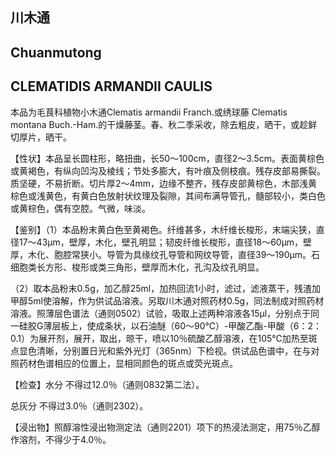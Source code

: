 ## 川木通

## Chuanmutong

## CLEMATIDIS ARMANDII CAULIS

本品为毛茛科植物小木通Clematis armandii Franch.或绣球藤 Clematis montana Buch.-Ham.的干燥藤茎。春、秋二季采收，除去粗皮，晒干，或趁鲜切厚片，晒干。

【性状】本品呈长圆柱形，略扭曲，长50～100cm，直径2～3.5cm。表面黄棕色或黄褐色，有纵向凹沟及棱线；节处多膨大，有叶痕及侧枝痕。残存皮部易撕裂。质坚硬，不易折断。切片厚2～4mm，边缘不整齐，残存皮部黄棕色，木部浅黄棕色或浅黄色，有黄白色放射状纹理及裂隙，其间布满导管孔，髓部较小，类白色或黄棕色，偶有空腔。气微，味淡。

【鉴别】（1）本品粉末黄白色至黄褐色。纤维甚多，木纤维长梭形，末端尖狭，直径17～43μm，壁厚，木化，壁孔明显；韧皮纤维长梭形，直径18～60μm，壁厚，木化、胞腔常狭小。导管为具缘纹孔导管和网纹导管，直径39～190μm。石细胞类长方形、梭形或类三角形，壁厚而木化，孔沟及纹孔明显。

（2）取本品粉末0.5g，加乙醇25ml，加热回流1小时，滤过，滤液蒸干，残渣加甲醇5ml使溶解，作为供试品溶液。另取川木通对照药材0.5g，同法制成对照药材溶液。照薄层色谱法（通则0502）试验，吸取上述两种溶液各15μl，分别点于同一硅胶G薄层板上，使成条状，以石油醚（60～90℃）-甲酸乙酯-甲酸（6：2：0.1）为展开剂，展开，取出，晾干，喷以10％硫酸乙醇溶液，在105℃加热至斑点显色清晰，分别置日光和紫外光灯（365nm）下检视。供试品色谱中，在与对照药材色谱相应的位置上，显相同颜色的斑点或荧光斑点。

【检查】水分 不得过12.0％（通则0832第二法）。

总灰分 不得过3.0％（通则2302）。

【浸出物】照醇溶性浸出物测定法（通则2201）项下的热浸法测定，用75％乙醇作溶剂，不得少于4.0％。